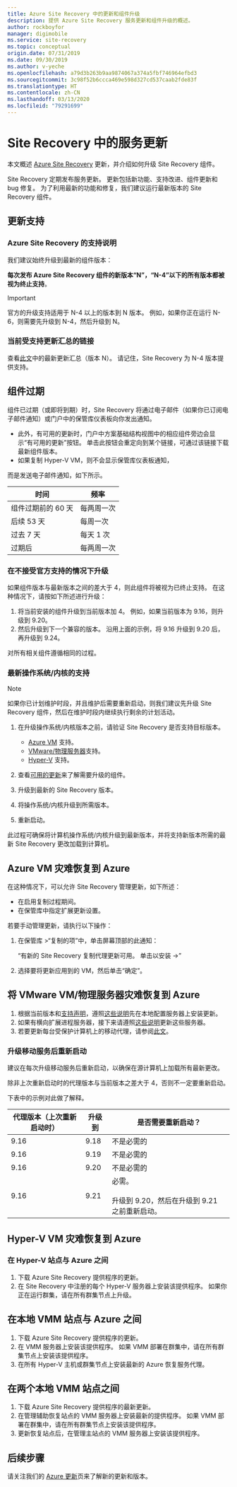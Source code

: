 ```yaml
---
title: Azure Site Recovery 中的更新和组件升级
description: 提供 Azure Site Recovery 服务更新和组件升级的概述。
author: rockboyfor
manager: digimobile
ms.service: site-recovery
ms.topic: conceptual
origin.date: 07/31/2019
ms.date: 09/30/2019
ms.author: v-yeche
ms.openlocfilehash: a79d3b263b9aa9874067a374a5fbf746964efbd3
ms.sourcegitcommit: 3c98f52b6ccca469e598d327cd537caab2fde83f
ms.translationtype: HT
ms.contentlocale: zh-CN
ms.lasthandoff: 03/13/2020
ms.locfileid: "79291699"
---
```

# <a name="service-updates-in-site-recovery"></a>Site Recovery 中的服务更新

本文概述 [Azure Site Recovery](site-recovery-overview.md) 更新，并介绍如何升级 Site Recovery 组件。

Site Recovery 定期发布服务更新。 更新包括新功能、支持改进、组件更新和 bug 修复。 为了利用最新的功能和修复，我们建议运行最新版本的 Site Recovery 组件。 

## <a name="updates-support"></a>更新支持

### <a name="support-statement-for-azure-site-recovery"></a>Azure Site Recovery 的支持说明

我们建议始终升级到最新的组件版本：

**每次发布 Azure Site Recovery 组件的新版本“N”，“N-4”以下的所有版本都被视为终止支持**。 

> [!IMPORTANT]
> 官方的升级支持适用于 N-4 以上的版本到 N 版本。 例如，如果你正在运行 N-6，则需要先升级到 N-4，然后升级到 N。

### <a name="links-to-currently-supported-update-rollups"></a>当前受支持更新汇总的链接

 查看[此文](site-recovery-whats-new.md)中的最新更新汇总（版本 N）。 请记住，Site Recovery 为 N-4 版本提供支持。

## <a name="component-expiry"></a>组件过期

组件已过期（或即将到期）时，Site Recovery 将通过电子邮件（如果你已订阅电子邮件通知）或门户中的保管库仪表板向你发出通知。

- 此外，有可用的更新时，门户中方案基础结构视图中的相应组件旁边会显示“有可用的更新”按钮。  单击此按钮会重定向到某个链接，可通过该链接下载最新组件版本。
-  如果复制 Hyper-V VM，则不会显示保管库仪表板通知， 

而是发送电子邮件通知，如下所示。

**时间** | **频率**
--- | ---
组件过期前的 60 天 | 每两周一次
后续 53 天 | 每周一次
过去 7 天 | 每天 1 次
过期后 | 每两周一次

### <a name="upgrading-outside-official-support"></a>在不接受官方支持的情况下升级

如果组件版本与最新版本之间的差大于 4，则此组件将被视为已终止支持。 在这种情况下，请按如下所述进行升级： 

1. 将当前安装的组件升级到当前版本加 4。 例如，如果当前版本为 9.16，则升级到 9.20。
2. 然后升级到下一个兼容的版本。 沿用上面的示例，将 9.16 升级到 9.20 后，再升级到 9.24。 

对所有相关组件遵循相同的过程。

<a name="support-for-latest-oskernel-versions"></a>
### <a name="support-for-latest-operating-systemskernels"></a>最新操作系统/内核的支持

> [!NOTE]
> 如果你已计划维护时段，并且维护后需要重新启动，则我们建议先升级 Site Recovery 组件，然后在维护时段内继续执行剩余的计划活动。

1. 在升级操作系统/内核版本之前，请验证 Site Recovery 是否支持目标版本。 

    - [Azure VM](azure-to-azure-support-matrix.md#replicated-machine-operating-systems) 支持。
    - [VMware/物理服务器](vmware-physical-azure-support-matrix.md#replicated-machines)支持。
    - [Hyper-V](hyper-v-azure-support-matrix.md#replicated-vms) 支持。
2. 查看[可用的更新](site-recovery-whats-new.md)来了解需要升级的组件。
3. 升级到最新的 Site Recovery 版本。
4. 将操作系统/内核升级到所需版本。
5. 重新启动。

此过程可确保将计算机操作系统/内核升级到最新版本，并将支持新版本所需的最新 Site Recovery 更改加载到计算机。

## <a name="azure-vm-disaster-recovery-to-azure"></a>Azure VM 灾难恢复到 Azure
在这种情况下，可以允许 Site Recovery 管理更新，如下所述：

<!--MOONCAKE: Not Available on [enable](/site-recovery/azure-to-azure-autoupdate)-->

- 在启用复制过程期间。
- 在保管库中指定扩展更新设置。

若要手动管理更新，请执行以下操作：

1. 在保管库 >“复制的项”中，单击屏幕顶部的此通知：  

    “有新的 Site Recovery 复制代理更新可用。  单击以安装 ->”

4. 选择要将更新应用到的 VM，然后单击“确定”。 

## <a name="vmware-vmphysical-server-disaster-recovery-to-azure"></a>将 VMware VM/物理服务器灾难恢复到 Azure

1. 根据当前版本和[支持声明](#support-statement-for-azure-site-recovery)，遵照[这些说明](vmware-azure-deploy-configuration-server.md#upgrade-the-configuration-server)先在本地配置服务器上安装更新。 
2. 如果有横向扩展进程服务器，接下来请遵照[这些说明](vmware-azure-manage-process-server.md#upgrade-a-process-server)更新这些服务器。
3. 若要更新每台受保护计算机上的移动代理，请参阅[此文](vmware-physical-manage-mobility-service.md#update-mobility-service-from-azure-portal)。

<a name="reboot-of-source-machine-after-mobility-agent-upgrade"></a>
### <a name="reboot-after-mobility-service-upgrade"></a>升级移动服务后重新启动

建议在每次升级移动服务后重新启动，以确保在源计算机上加载所有最新更改。

除非上次重新启动时的代理版本与当前版本之差大于 4，否则不一定要重新启动。

下表中的示例对此做了解释。

|**代理版本（上次重新启动时）** | **升级到** | **是否需要重新启动？**|
|---------|---------|---------|
|9.16 |  9.18 | 不是必需的|
|9.16 | 9.19 | 不是必需的|
| 9.16 | 9.20 | 不是必需的
| 9.16 | 9.21 | 必需。<br/><br/> 升级到 9.20，然后在升级到 9.21 之前重新启动。

## <a name="hyper-v-vm-disaster-recovery-to-azure"></a>Hyper-V VM 灾难恢复到 Azure

### <a name="between-a-hyper-v-site-and-azure"></a>在 Hyper-V 站点与 Azure 之间

1. 下载 Azure Site Recovery 提供程序的更新。
2. 在 Site Recovery 中注册的每个 Hyper-V 服务器上安装该提供程序。 如果你正在运行群集，请在所有群集节点上升级。

<a name="between-an-on-premises-vmware-or-physical-site-to-azure"></a>
## <a name="between-an-on-premises-vmm-site-and-azure"></a>在本地 VMM 站点与 Azure 之间
1. 下载 Azure Site Recovery 提供程序的更新。
2. 在 VMM 服务器上安装该提供程序。 如果 VMM 部署在群集中，请在所有群集节点上安装该提供程序。
3. 在所有 Hyper-V 主机或群集节点上安装最新的 Azure 恢复服务代理。

## <a name="between-two-on-premises-vmm-sites"></a>在两个本地 VMM 站点之间
1. 下载 Azure Site Recovery 提供程序的最新更新。
2. 在管理辅助恢复站点的 VMM 服务器上安装最新的提供程序。 如果 VMM 部署在群集中，请在所有群集节点上安装该提供程序。
3. 更新恢复站点后，在管理主站点的 VMM 服务器上安装该提供程序。

## <a name="next-steps"></a>后续步骤

请关注我们的 [Azure 更新](https://www.azure.cn/what-is-new/)页来了解新的更新和版本。

<!--Update_Description: wording update, update link -->